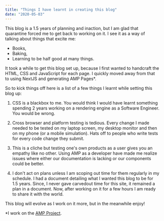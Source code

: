 ```yaml
---
title: "Things I have learnt in creating this blog"
date: "2020-05-03"
---
```

 
This blog is a 1.5 years of planning and inaction, but I am glad that quarantine forced me to get back to working on it. I see it as a way of talking about things that excite me:
- Books,
- Baking, 
- Learning to be half good at many things. 

It took a while to get this blog set up, because I first wanted to handcraft the HTML, CSS and JavaScript for each page. I quickly moved away from that to using NextJS and generating AMP Pages*. 

So to kick things off here is a list of a few things I learnt while setting this blog up:
1. CSS is a blackbox to me. You would think I would have learnt something spending 2 years working on a rendering engine as a Software Engineer. You would be wrong. 

2. Cross browser and platform testing is tedious. Every change I made needed to be tested on my laptop screen, my desktop monitor and then on my phone (or a mobile simulation). Hats off to people who write tests for every code change they submit. 

3. This is a cliche but testing one's own products as a user gives you an empathy like no other. Using AMP as a developer have made me realize issues where either our documentation is lacking or our components could be better. 

4. I don't act on plans unless I am scoping out time for them regularly in my schedule. I had a document detailing what I wanted this blog to be for 1.5 years. Since, I never gave carvedout time for this site, it remained a plan in a document. Now, after working on it for a few hours I am ready to share it with the world. 

This blog will evolve as I work on it more, but in the meanwhile enjoy! 

*I work on the [AMP Project](amp.dev).